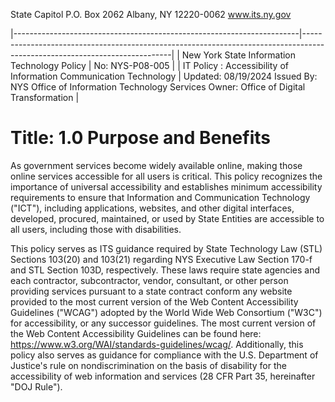 State Capitol P.O. Box 2062 Albany, NY 12220-0062 www.its.ny.gov

$^{ }$

|-----------------------------------------------------------------------|---------------------------------------------------------------------------------------------------------------------------|
| New York State  Information Technology Policy                         | No:  NYS-P08-005                                                                                                          |
| IT Policy :  Accessibility of  Information  Communication  Technology | Updated: 08/19/2024  Issued By:  NYS Office of Information  Technology Services  Owner:  Office of Digital Transformation |

# Title: **1.0 Purpose and Benefits**

As government services become widely available online, making those online services accessible for all users is critical. This policy recognizes the importance of universal accessibility and establishes minimum accessibility requirements to ensure that Information and Communication Technology ("ICT"), including applications, websites, and other digital interfaces, developed, procured, maintained, or used by State Entities are accessible to all users, including those with disabilities.

This policy serves as ITS guidance required by State Technology Law (STL) Sections 103(20) and 103(21) regarding NYS Executive Law Section 170-f and STL Section 103D, respectively. These laws require state agencies and each contractor, subcontractor, vendor, consultant, or other person providing services pursuant to a state contract conform any website provided to the most current version of the Web Content Accessibility Guidelines ("WCAG") adopted by the World Wide Web Consortium ("W3C") for accessibility, or any successor guidelines. The most current version of the Web Content Accessibility Guidelines can be found here: https://www.w3.org/WAI/standards-guidelines/wcag/. Additionally, this policy also serves as guidance for compliance with the U.S. Department of Justice's rule on nondiscrimination on the basis of disability for the accessibility of web information and services (28 CFR Part 35, hereinafter "DOJ Rule").